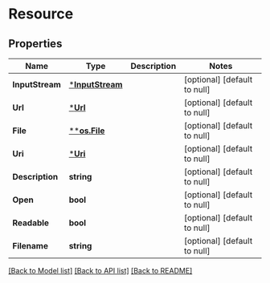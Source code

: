 # Resource

## Properties
Name | Type | Description | Notes
------------ | ------------- | ------------- | -------------
**InputStream** | [***InputStream**](InputStream.md) |  | [optional] [default to null]
**Url** | [***Url**](URL.md) |  | [optional] [default to null]
**File** | [****os.File**](*os.File.md) |  | [optional] [default to null]
**Uri** | [***Uri**](URI.md) |  | [optional] [default to null]
**Description** | **string** |  | [optional] [default to null]
**Open** | **bool** |  | [optional] [default to null]
**Readable** | **bool** |  | [optional] [default to null]
**Filename** | **string** |  | [optional] [default to null]

[[Back to Model list]](../README.md#documentation-for-models) [[Back to API list]](../README.md#documentation-for-api-endpoints) [[Back to README]](../README.md)


